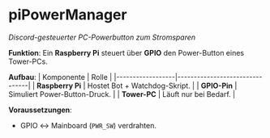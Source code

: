 # **piPowerManager**
*Discord-gesteuerter PC-Powerbutton zum Stromsparen*

**Funktion**:
Ein **Raspberry Pi** steuert über **GPIO** den Power-Button eines Tower-PCs.

**Aufbau**:
| Komponente       | Rolle                          |
|------------------|--------------------------------|
| **Raspberry Pi** | Hostet Bot + Watchdog-Skript.  |
| **GPIO-Pin**     | Simuliert Power-Button-Druck.  |
| **Tower-PC**     | Läuft nur bei Bedarf.          |

**Voraussetzungen**:
- GPIO ↔ Mainboard (`PWR_SW`) verdrahten.
